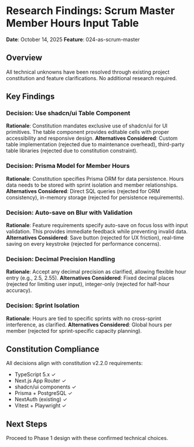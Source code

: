 # Research Findings: Scrum Master Member Hours Input Table

**Date**: October 14, 2025
**Feature**: 024-as-scrum-master

## Overview
All technical unknowns have been resolved through existing project constitution and feature clarifications. No additional research required.

## Key Findings

### Decision: Use shadcn/ui Table Component
**Rationale**: Constitution mandates exclusive use of shadcn/ui for UI primitives. The table component provides editable cells with proper accessibility and responsive design.
**Alternatives Considered**: Custom table implementation (rejected due to maintenance overhead), third-party table libraries (rejected due to constitution constraint).

### Decision: Prisma Model for Member Hours
**Rationale**: Constitution specifies Prisma ORM for data persistence. Hours data needs to be stored with sprint isolation and member relationships.
**Alternatives Considered**: Direct SQL queries (rejected for ORM consistency), in-memory storage (rejected for persistence requirements).

### Decision: Auto-save on Blur with Validation
**Rationale**: Feature requirements specify auto-save on focus loss with input validation. This provides immediate feedback while preventing invalid data.
**Alternatives Considered**: Save button (rejected for UX friction), real-time saving on every keystroke (rejected for performance concerns).

### Decision: Decimal Precision Handling
**Rationale**: Accept any decimal precision as clarified, allowing flexible hour entry (e.g., 2.5, 2.55).
**Alternatives Considered**: Fixed decimal places (rejected for limiting user input), integer-only (rejected for half-hour accuracy).

### Decision: Sprint Isolation
**Rationale**: Hours are tied to specific sprints with no cross-sprint interference, as clarified.
**Alternatives Considered**: Global hours per member (rejected for sprint-specific capacity planning).

## Constitution Compliance
All decisions align with constitution v2.2.0 requirements:
- TypeScript 5.x ✓
- Next.js App Router ✓
- shadcn/ui components ✓
- Prisma + PostgreSQL ✓
- NextAuth (existing) ✓
- Vitest + Playwright ✓

## Next Steps
Proceed to Phase 1 design with these confirmed technical choices.